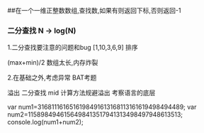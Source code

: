 ##在一个一维正整数数组,查找数,如果有则返回下标,否则返回-1

### 二分查找 N -> log(N)

1.二分查找要注意的问题和bug
[1,10,3,6,9]  排序

(max+min)/2 数组太长,内存炸裂

2.在基础之外,考虑异常  BAT考题

溢出 二分查找 mid 计算方法规避溢出
考察语言的底层 




var num1=3168111616516198491613168113161619498494489;
var num2=1158984946156498413517941313498497948613513;
console.log(num1+num2);
